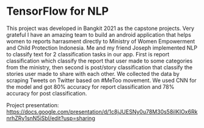 # TensorFlow for NLP
This project was developed in Bangkit 2021 as the capstone projects. Very grateful I have an amazing team to build an android application that helps women to reports harrasment directly to Ministry of Women Empowerment and Child Protection Indonesia. Me and my friend Joseph implemented NLP to classify text for 2 classification tasks in our app. First is report classification which classify the report that user made to some categories from the ministry, then second is post/story classification that classify the stories user made to share with each other. We collected the data by scraping Tweets on Twitter based on #MeToo movement. We used CNN for the model and got 80% accuracy for report classification and 78% accuracy for post classification.

Project presentation:
https://docs.google.com/presentation/d/1c8jJUESNy0u78M30s58iIKIOx6RknrhZRy1snN5iSbI/edit?usp=sharing

